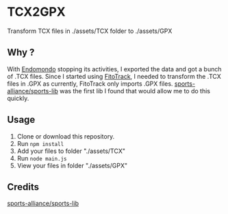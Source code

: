 # TCX2GPX

Transform TCX files in ./assets/TCX folder to ./assets/GPX

## Why ?

With [Endomondo](https://www.endomondo.com/) stopping its activities, I exported the data and got a bunch of .TCX files.
Since I started using [FitoTrack](https://codeberg.org/jannis/FitoTrack), I needed to transform the .TCX files in .GPX as currently, FitoTrack only imports .GPX files.
[sports-alliance/sports-lib](https://github.com/sports-alliance/sports-lib) was the first lib I found that would allow me to do this quickly.

## Usage

1. Clone or download this repository.
2. Run ```npm install```
3. Add your files to folder "./assets/TCX"
4. Run ```node main.js```
5. View your files in folder "./assets/GPX"

## Credits

[sports-alliance/sports-lib](https://github.com/sports-alliance/sports-lib)
